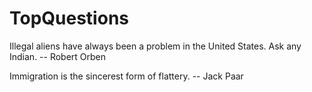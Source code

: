 # TopQuestions

Illegal aliens have always been a problem in the United States. Ask any Indian.
		-- Robert Orben

Immigration is the sincerest form of flattery.
		-- Jack Paar
